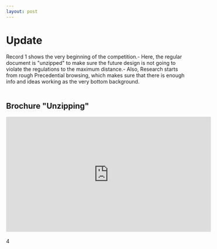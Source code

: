 ```yaml
---
layout: post
---
```


# Update
  Record 1 shows the very beginning of the competition.- Here, the regular document is "unzipped" to make sure the future design is not going to violate the regulations to the maximum distance.- Also, Research starts from rough Precedential browsing, which makes sure that there is enough info and ideas working as the very bottom background.
<br>
<br>
## Brochure "Unzipping"
<iframe width="560" height="315" src="https://www.youtube.com/embed/NPMsEQDUuiQ" title="YouTube video player" frameborder="0" allow="accelerometer; autoplay; clipboard-write; encrypted-media; gyroscope; picture-in-picture" allowfullscreen></iframe>
<br>
<br>
4
